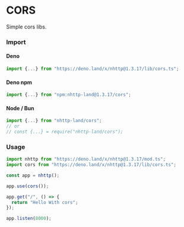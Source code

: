 # CORS
Simple cors libs.

### Import
#### Deno
```ts
import {...} from "https://deno.land/x/nhttp@1.3.17/lib/cors.ts";
```
#### Deno npm
```ts
import {...} from "npm:nhttp-land@1.3.17/cors";
```
#### Node / Bun
```ts
import {...} from "nhttp-land/cors";
// or
// const {...} = require("nhttp-land/cors");
```

### Usage
```ts
import nhttp from "https://deno.land/x/nhttp@1.3.17/mod.ts";
import cors from "https://deno.land/x/nhttp@1.3.17/lib/cors.ts";

const app = nhttp();

app.use(cors());

app.get("/", () => {
  return "Hello With cors";
});

app.listen(8000);
```